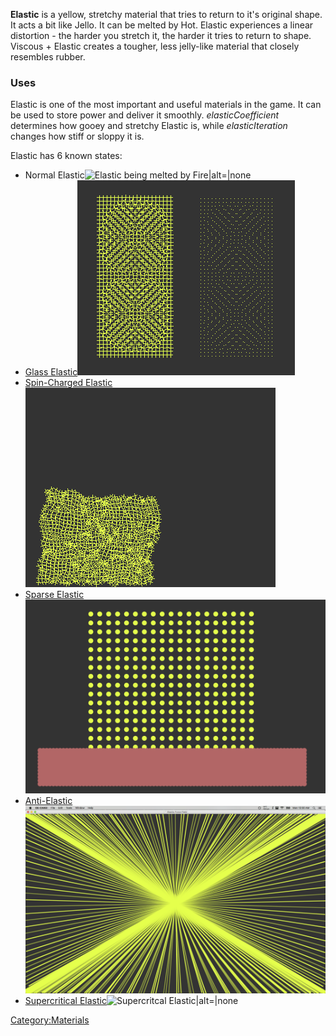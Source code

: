 **Elastic** is a yellow, stretchy material that tries to return to it's original shape. It acts a bit like Jello. It can be melted by Hot. Elastic experiences a linear distortion - the harder you stretch it, the harder it tries to return to shape. Viscous + Elastic creates a tougher, less jelly-like material that closely resembles rubber.

### Uses

Elastic is one of the most important and useful materials in the game. It can be used to store power and deliver it smoothly. *elasticCoefficient* determines how gooey and stretchy Elastic is, while *elasticIteration* changes how stiff or sloppy it is.

Elastic has 6 known states:

-   Normal Elastic![Elastic being melted by Fire\|alt=\|none](/images/Elastic.jpg "fig:Elastic being melted by Fire|alt=|none")
-   [Glass Elastic](/Glass%20Elastic.md "Glass Elastic")![Glass Elastic\|alt=\|none](/images/Screen%20Shot%202015-12-09%20at%2003.37.16.png "fig:Glass Elastic|alt=|none")
-   [Spin-Charged Elastic](/Spin-Charged%20Elastic.md "Spin-Charged Elastic") ![Spin-Charged Elastic\|alt=\|none](/images/Picture%207.png "fig:Spin-Charged Elastic|alt=|none")
-   [Sparse Elastic](/Sparse%20Elastic.md "Sparse Elastic")![Sparse elastic. While the distance between particles in normal elastic is 0.75 units, here the distance is 2 units.\|alt=\|none](/images/Sparse%20elastic.png "fig:Sparse elastic. While the distance between particles in normal elastic is 0.75 units, here the distance is 2 units.|alt=|none")
-   [Anti-Elastic](/Anti-Elastic.md "Anti-Elastic")![Anti-Elastic\|alt=\|none](/images/Elastic%20Force.png "fig:Anti-Elastic|alt=|none")
-   [Supercritical Elastic](/Supercritical%20Elastic.md "Supercritical Elastic")![Supercritcal Elastic\|alt=\|none](/images/SEcircles.png "fig:Supercritcal Elastic|alt=|none")

[Category:Materials](/CategoryMaterials.md "Category:Materials")
